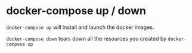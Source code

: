 # docker-compose up / down

`docker-compose up` will install and launch the docker images.

`docker-compose down` tears down all the resources you created by `docker-compose up`

